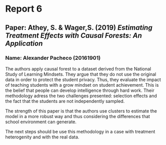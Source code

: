 # Report 6
## Paper: Athey, S. & Wager,S. (2019) *Estimating Treatment Effects with Causal Forests: An Application*
### Name: Alexander Pacheco (20161901)

The authors apply causal forest to a dataset derived from the National Study of Learning Mindsets. They argue that they do not use the original data in order to protect the student privacy. Thus, they evaluate the impact of teaching students with a grow mindset on student achievement. This is the belief that people can develop intelligence through hard work. Their methodology adress the two challenges presented: selection effects and the fact that the students are not independently sampled. 

The strength of this paper is that the authors use clusters to estimate the model in a more robust way and thus considering the differences that school environment can generate. 

The next steps should be use this methodology in a case with treatment heterogenity and with the real data.

